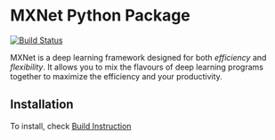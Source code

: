 MXNet Python Package
====================
[![Build Status](https://travis-ci.com/dmlc/mxnet-distro.svg?branch=v0.9.3)](https://travis-ci.org/dmlc/mxnet-distro)

MXNet is a deep learning framework designed for both *efficiency* and *flexibility*.
It allows you to mix the flavours of deep learning programs together to maximize the efficiency and your productivity.


Installation
------------
To install, check [Build Instruction](http://mxnet.io/get_started/setup.html)
